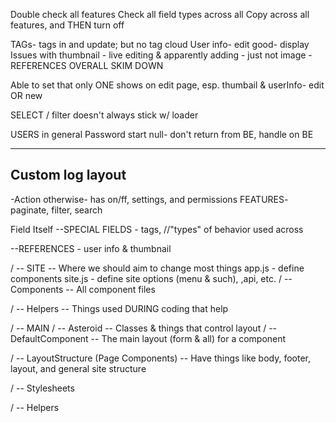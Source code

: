 Double check all features
Check all field types across all
Copy across all features, and THEN turn off

TAGs- tags in and update; but no tag cloud
User info- edit good- display
Issues with thumbnail - live editing & apparently adding - just not image - 
REFERENCES OVERALL SKIM DOWN

Able to set that only ONE shows on edit page, esp. thumbail & userInfo- edit OR new

SELECT / filter doesn't always stick w/ loader

USERS in general
Password start null- don't return from BE, handle on BE


-------------
Custom log layout
-------------


-Action otherwise- has on/ff, settings, and permissions
FEATURES- paginate, filter, search


Field Itself
--SPECIAL FIELDS - tags, //"types" of behavior used across 

--REFERENCES - user info & thumbnail

/ -- SITE
  -- Where we should aim to change most things
  app.js - define components
  site.js - define site options (menu & such), ,api, etc.
  / -- Components
    -- All component files

/ -- Helpers
  -- Things used DURING coding that help

/ -- MAIN
    / -- Asteroid
      -- Classes & things that control layout
    / -- DefaultComponent
      -- The main layout (form & all) for a component

/ -- LayoutStructure (Page Components)
  -- Have things like body, footer, layout, and general site structure 

/ -- Stylesheets

/ -- Helpers
